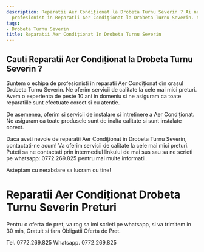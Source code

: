 ```yaml
---
description: Reparatii Aer Condiționat la Drobeta Turnu Severin ? Ai nevoie de un
  profesionist in Reparatii Aer Condiționat la Drobeta Turnu Severin. tel. 0772.269.825
tags:
- Drobeta Turnu Severin
title: Reparatii Aer Condiționat In Drobeta Turnu Severin
---
```



## Cauti Reparatii Aer Condiționat la Drobeta Turnu Severin ?

Suntem o echipa de profesionisti in reparatii Aer Condiționat din orasul Drobeta Turnu Severin. Ne oferim servicii de calitate la cele mai mici preturi. Avem o experienta de peste 10 ani in domeniu si ne asiguram ca toate reparatiile sunt efectuate corect si cu atentie. 

De asemenea, oferim si servicii de instalare si intretinere a Aer Condiționat. Ne asiguram ca toate produsele sunt de inalta calitate si sunt instalate corect. 

Daca aveti nevoie de reparatii Aer Condiționat in Drobeta Turnu Severin, contactati-ne acum! Va oferim servicii de calitate la cele mai mici preturi. Puteti sa ne contactati prin intermediul linkului de mai sus sau sa ne scrieti pe whatsapp: 0772.269.825 pentru mai multe informatii. 

Asteptam cu nerabdare sa lucram cu tine!

# Reparatii Aer Condiționat Drobeta Turnu Severin Preturi
Pentru o oferta de pret, va rog sa imi scrieti pe whatsapp, si va trimitem in 30 min, Gratuit si fara Obligatii Oferta de Pret.

Tel. 0772.269.825
Whatsapp. 0772.269.825